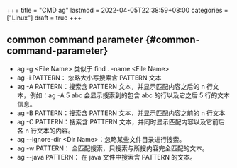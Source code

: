 +++
title = "CMD ag"
lastmod = 2022-04-05T22:38:59+08:00
categories = ["Linux"]
draft = true
+++

## common command parameter {#common-command-parameter}

-   ag -g &lt;File Name&gt; 类似于 find . -name &lt;File Name&gt;
-   ag -i PATTERN： 忽略大小写搜索含 PATTERN 文本
-   ag -A PATTERN：搜索含 PATTERN 文本，并显示匹配内容之后的 n 行文本，例如：ag -A 5  abc 会显示搜索到的包含 abc 的行以及它之后 5 行的文本信息。
-   ag -B PATTERN：搜索含 PATTERN 文本，并显示匹配内容之前的 n 行文本
-   ag -C PATTERN：搜索含 PATTERN 文本，并同时显示匹配内容以及它前后各 n 行文本的内容。
-   ag --ignore-dir &lt;Dir Name&gt;：忽略某些文件目录进行搜索。
-   ag -w PATTERN： 全匹配搜索，只搜索与所搜内容完全匹配的文本。
-   ag --java PATTERN： 在 java 文件中搜索含 PATTERN 的文本。
